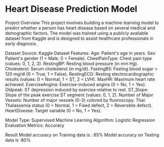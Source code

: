 # Heart Disease Prediction Model

Project Overview
This project involves building a machine learning model to predict whether a person has heart disease based on several medical and demographic factors. The model was trained using a publicly available dataset from Kaggle and is designed to assist healthcare professionals in early diagnosis.



Dataset
Source: Kaggle Dataset
Features:
Age: Patient's age in years.
Sex: Patient's gender (1 = Male, 0 = Female).
ChestPainType: Chest pain type (values: 0, 1, 2, 3).
RestingBP: Resting blood pressure (in mm Hg).
Cholesterol: Serum cholesterol (in mg/dl).
FastingBS: Fasting blood sugar > 120 mg/dl (0 = True, 1 = False).
RestingECG: Resting electrocardiographic results (values: 0 = Normal, 1 = ST, 2 = LVH).
MaxHR: Maximum heart rate achieved.
ExerciseAngina: Exercise-induced angina (0 = No, 1 = Yes).
Oldpeak: ST depression induced by exercise relative to rest.
ST_Slope: Slope of the peak exercise ST segment (values: 0, 1, 2).
Number of Major Vessels: Number of major vessels (0-3) colored by fluoroscopy.
Thal: Thalassemia status (0 = Normal, 1 = Fixed defect, 2 = Reversible defect).
HeartDisease: Target variable (0 = No, 1 = Yes).

Model
Type: Supervised Machine Learning
Algorithm: Logistic Regression
Evaluation Metrics: Accuracy

Result
Model accuracy on Training data is : 85%
Model accuracy on Testing data is :80%

